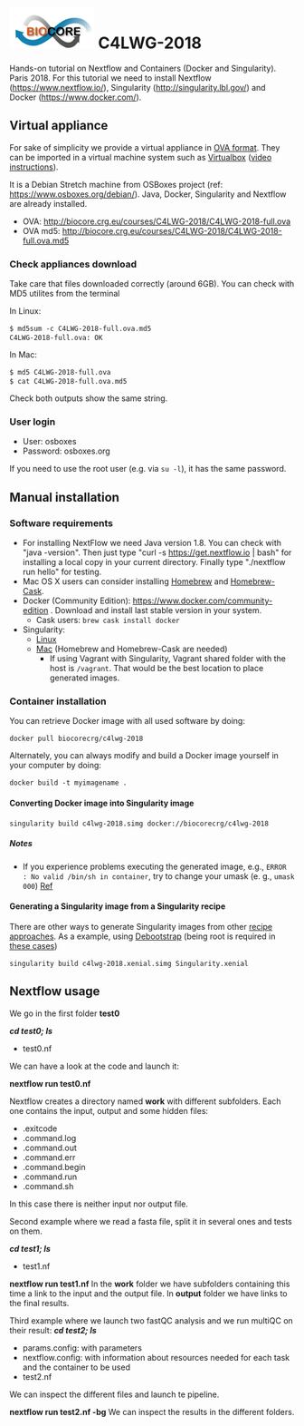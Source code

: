 # ![C4LWG-2018](https://github.com/CRG-CNAG/BioCoreMiscOpen/blob/master/logo/biocore-logo_small.png) C4LWG-2018
Hands-on tutorial on Nextflow and Containers (Docker and Singularity). Paris 2018.
For this tutorial we need to install Nextflow (https://www.nextflow.io/), Singularity (http://singularity.lbl.gov/) and Docker (https://www.docker.com/).

## Virtual appliance

For sake of simplicity we provide a virtual appliance in [OVA format](https://en.wikipedia.org/wiki/Open_Virtualization_Format). They can be imported in a virtual machine system such as [Virtualbox](https://www.virtualbox.org/) ([video instructions](https://www.youtube.com/watch?v=ZCfRtQ7-bh8)).

It is a Debian Stretch machine from OSBoxes project (ref: https://www.osboxes.org/debian/). Java, Docker, Singularity and Nextflow are already installed.


   * OVA: http://biocore.crg.eu/courses/C4LWG-2018/C4LWG-2018-full.ova
   * OVA md5: http://biocore.crg.eu/courses/C4LWG-2018/C4LWG-2018-full.ova.md5

### Check appliances download

Take care that files downloaded correctly (around 6GB). You can check with MD5 utilites from the terminal

In Linux:

    $ md5sum -c C4LWG-2018-full.ova.md5 
    C4LWG-2018-full.ova: OK
    
In Mac:

    $ md5 C4LWG-2018-full.ova 
    $ cat C4LWG-2018-full.ova.md5
Check both outputs show the same string.

### User login

* User: osboxes
* Password: osboxes.org

If you need to use the root user (e.g. via ```su -l```), it has the same password.

## Manual installation

### Software requirements

- For installing NextFlow we need Java version 1.8. You can check with "java -version". Then just type "curl -s https://get.nextflow.io | bash" for installing a local copy in your current directory. Finally type "./nextflow run hello" for testing. 
- Mac OS X users can consider installing [Homebrew](https://brew.sh) and [Homebrew-Cask](https://caskroom.github.io/).
- Docker (Community Edition): https://www.docker.com/community-edition . Download and install last stable version in your system.
    * Cask users: ```brew cask install docker```
- Singularity:
    * [Linux](https://singularity.lbl.gov/install-linux)
    * [Mac](https://singularity.lbl.gov/install-mac) (Homebrew and Homebrew-Cask are needed)
      * If using Vagrant with Singularity, Vagrant shared folder with the host is ```/vagrant```. That would be the best location to place generated images.


### Container installation

You can retrieve Docker image with all used software by doing:

    docker pull biocorecrg/c4lwg-2018

Alternately, you can always modify and build a Docker image yourself in your computer by doing:

    docker build -t myimagename .

#### Converting Docker image into Singularity image

    singularity build c4lwg-2018.simg docker://biocorecrg/c4lwg-2018


##### Notes

* If you experience problems executing the generated image, e.g., ```ERROR  : No valid /bin/sh in container```, try to change your umask (e. g., ```umask 000```) [Ref](https://github.com/singularityware/singularity/issues/1079)

#### Generating a Singularity image from a Singularity recipe

There are other ways to generate Singularity images from other [recipe approaches](http://singularity.lbl.gov/docs-recipes). As a example, using [Debootstrap](http://singularity.lbl.gov/build-debootstrap) (being root is required in [these cases](http://singularity.lbl.gov/docs-build-container)) 

    singularity build c4lwg-2018.xenial.simg Singularity.xenial


## Nextflow usage


We go in the first folder **test0**

***cd test0; ls***
* test0.nf

We can have a look at the code and launch it:

**nextflow run test0.nf**

Nextflow creates a directory named **work** with different subfolders. Each one contains the input, output and some hidden files:

* .exitcode
* .command.log
* .command.out
* .command.err
* .command.begin
* .command.run
* .command.sh

In this case there is neither input nor output file.

Second example where we read a fasta file, split it in several ones and tests on them.

***cd test1; ls***
* test1.nf

**nextflow run test1.nf**
In the **work** folder we have subfolders containing this time a link to the input and the output file.
In **output** folder we have links to the final results. 

Third example where we launch two fastQC analysis and we run multiQC on their result:
***cd test2; ls***
* params.config: with parameters
* nextflow.config: with information about resources needed for each task and the container to be used
* test2.nf 

We can inspect the different files and launch te pipeline.

**nextflow run test2.nf -bg**
We can inspect the results in the different folders. 







